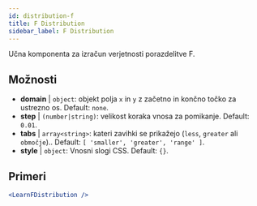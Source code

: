 ```yaml
---
id: distribution-f
title: F Distribution
sidebar_label: F Distribution
---
```


Učna komponenta za izračun verjetnosti porazdelitve F.

## Možnosti

* __domain__ | `object`: objekt polja `x` in `y` z začetno in končno točko za ustrezno os. Default: `none`.
* __step__ | `(number|string)`: velikost koraka vnosa za pomikanje. Default: `0.01`.
* __tabs__ | `array<string>`: kateri zavihki se prikažejo (`less`, `greater` ali `območje`).. Default: `[
  'smaller',
  'greater',
  'range'
]`.
* __style__ | `object`: Vnosni slogi CSS. Default: `{}`.


## Primeri

```jsx live
<LearnFDistribution />
```

